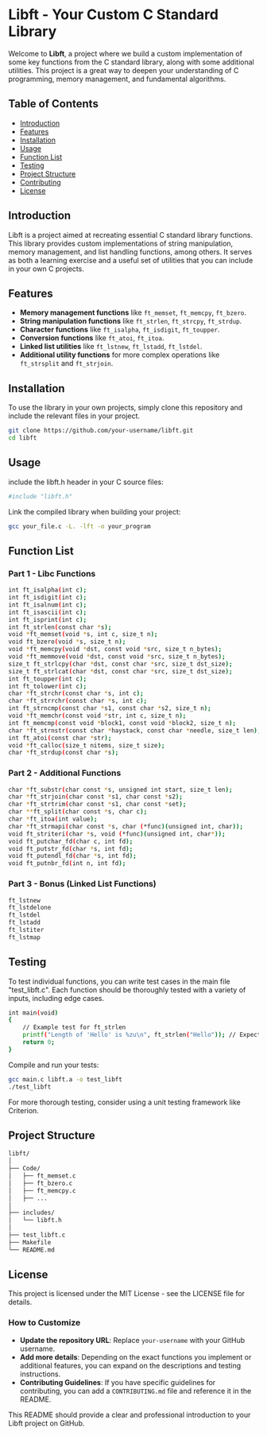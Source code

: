 # Libft - Your Custom C Standard Library

Welcome to **Libft**, a project where we build a custom implementation of some key functions from the C standard library, along with some additional utilities. This project is a great way to deepen your understanding of C programming, memory management, and fundamental algorithms.

## Table of Contents

- [Introduction](#introduction)
- [Features](#features)
- [Installation](#installation)
- [Usage](#usage)
- [Function List](#function-list)
- [Testing](#testing)
- [Project Structure](#project-structure)
- [Contributing](#contributing)
- [License](#license)

## Introduction

Libft is a project aimed at recreating essential C standard library functions. This library provides custom implementations of string manipulation, memory management, and list handling functions, among others. It serves as both a learning exercise and a useful set of utilities that you can include in your own C projects.

## Features

- **Memory management functions** like `ft_memset`, `ft_memcpy`, `ft_bzero`.
- **String manipulation functions** like `ft_strlen`, `ft_strcpy`, `ft_strdup`.
- **Character functions** like `ft_isalpha`, `ft_isdigit`, `ft_toupper`.
- **Conversion functions** like `ft_atoi`, `ft_itoa`.
- **Linked list utilities** like `ft_lstnew`, `ft_lstadd`, `ft_lstdel`.
- **Additional utility functions** for more complex operations like `ft_strsplit` and `ft_strjoin`.

## Installation

To use the library in your own projects, simply clone this repository and include the relevant files in your project.

```bash
git clone https://github.com/your-username/libft.git
cd libft
```
## Usage
include the libft.h header in your C source files:
```bash
#include "libft.h"
```
Link the compiled library when building your project:

````bash
gcc your_file.c -L. -lft -o your_program
````
## Function List
### Part 1 - Libc Functions
````bash
int ft_isalpha(int c);
int ft_isdigit(int c);
int ft_isalnum(int c);
int ft_isascii(int c);
int ft_isprint(int c);
int ft_strlen(const char *s);
void *ft_memset(void *s, int c, size_t n);
void ft_bzero(void *s, size_t n);
void *ft_memcpy(void *dst, const void *src, size_t n_bytes);
void *ft_memmove(void *dst, const void *src, size_t n_bytes);
size_t ft_strlcpy(char *dst, const char *src, size_t dst_size);
size_t ft_strlcat(char *dst, const char *src, size_t dst_size);
int ft_toupper(int c);
int ft_tolower(int c);
char *ft_strchr(const char *s, int c);
char *ft_strrchr(const char *s, int c);
int ft_strncmp(const char *s1, const char *s2, size_t n);
void *ft_memchr(const void *str, int c, size_t n);
int ft_memcmp(const void *block1, const void *block2, size_t n);
char *ft_strnstr(const char *haystack, const char *needle, size_t len);
int ft_atoi(const char *str);
void *ft_calloc(size_t nitems, size_t size);
char *ft_strdup(const char *s);
````
### Part 2 - Additional Functions
````bash
char *ft_substr(char const *s, unsigned int start, size_t len);
char *ft_strjoin(char const *s1, char const *s2);
char *ft_strtrim(char const *s1, char const *set);
char **ft_split(char const *s, char c);
char *ft_itoa(int value);
char *ft_strmapi(char const *s, char (*func)(unsigned int, char));
void ft_striteri(char *s, void (*func)(unsigned int, char*));
void ft_putchar_fd(char c, int fd);
void ft_putstr_fd(char *s, int fd);
void ft_putendl_fd(char *s, int fd);
void ft_putnbr_fd(int n, int fd);
````
### Part 3 - Bonus (Linked List Functions)
````bash
ft_lstnew
ft_lstdelone
ft_lstdel
ft_lstadd
ft_lstiter
ft_lstmap
````

## Testing
To test individual functions, you can write test cases in the main file "test_libft.c". Each function should be thoroughly tested with a variety of inputs, including edge cases.
````bash
int main(void)
{
    // Example test for ft_strlen
    printf("Length of 'Hello' is %zu\n", ft_strlen("Hello")); // Expected: 5
    return 0;
}
````
Compile and run your tests:

````bash
gcc main.c libft.a -o test_libft
./test_libft
````
For more thorough testing, consider using a unit testing framework like Criterion.

## Project Structure 
```bash
libft/
│
├── Code/
│   ├── ft_memset.c
│   ├── ft_bzero.c
│   ├── ft_memcpy.c
│   ├── ...
│
├── includes/
│   └── libft.h
│
├── test_libft.c
├── Makefile
└── README.md
````
## License
This project is licensed under the MIT License - see the LICENSE file for details.

### How to Customize
- **Update the repository URL**: Replace `your-username` with your GitHub username.
- **Add more details**: Depending on the exact functions you implement or additional features, you can expand on the descriptions and testing instructions.
- **Contributing Guidelines**: If you have specific guidelines for contributing, you can add a `CONTRIBUTING.md` file and reference it in the README.

This README should provide a clear and professional introduction to your Libft project on GitHub.
